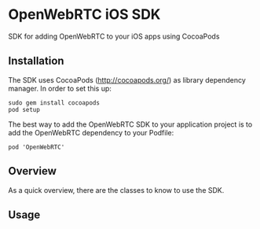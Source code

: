 # OpenWebRTC iOS SDK
SDK for adding OpenWebRTC to your iOS apps using CocoaPods 


## Installation

The SDK uses CocoaPods (http://cocoapods.org/) as library dependency manager. In order to set this up:

    sudo gem install cocoapods
    pod setup

The best way to add the OpenWebRTC SDK to your application project is to add the OpenWebRTC dependency to your Podfile:

    pod 'OpenWebRTC'

## Overview

As a quick overview, there are the classes to know to use the SDK.

## Usage
